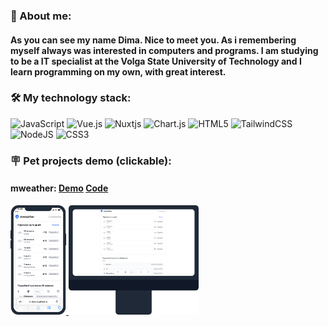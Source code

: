 ### :boy: About me:
#### As you can see my name Dima. Nice to meet you. As i remembering myself always was interested in computers and programs. I am studying to be a IT specialist at the Volga State University of Technology and I learn programming on my own, with great interest.



### :hammer_and_wrench: My technology stack:

![JavaScript](https://img.shields.io/badge/javascript-%23323330.svg?style=for-the-badge&logo=javascript&logoColor=%23F7DF1E)
![Vue.js](https://img.shields.io/badge/vuejs-%2335495e.svg?style=for-the-badge&logo=vuedotjs&logoColor=%234FC08D)
![Nuxtjs](https://img.shields.io/badge/Nuxt-002E3B?style=for-the-badge&logo=nuxtdotjs&logoColor=#00DC82)
![Chart.js](https://img.shields.io/badge/chart.js-F5788D.svg?style=for-the-badge&logo=chart.js&logoColor=white)
![HTML5](https://img.shields.io/badge/html5-%23E34F26.svg?style=for-the-badge&logo=html5&logoColor=white)
![TailwindCSS](https://img.shields.io/badge/tailwindcss-%2338B2AC.svg?style=for-the-badge&logo=tailwind-css&logoColor=white)
![NodeJS](https://img.shields.io/badge/node.js-6DA55F?style=for-the-badge&logo=node.js&logoColor=white)
![CSS3](https://img.shields.io/badge/css3-%231572B6.svg?style=for-the-badge&logo=css3&logoColor=white)



### :placard: Pet projects demo (clickable):

<!-- [M.Weather](https://dexone.github.io/M.Weather/) | [RM](https://github.com/Dexone/rick_morty) | [Crytpocurrency](https://github.com/Dexone/vue-cryptocurrency) |
--- | --- | ---
<img src="./pics/weather.jpg" /> | <img src="./pics/rm.jpg" />  |  <img src="./pics/cryptocurrency.jpg" />  | -->




   <!-- <a  href="https://dexone.github.io/mweather/">
  <img height="450" width="536" src="./pics/devicepc.png"/>
  </a> 

 <a href="https://dexone.github.io/mweather/">
  <img height="450" width="230" src="./pics/devicephone.png"/>
  </a>  -->



#### mweather: <a href="https://dexone.github.io/mweather/">Demo</a> <a href="https://dexone.github.io/mweather/">[Code](https://github.com/Dexone/mweather)</a>

<!-- <p align="center"> -->





 <a  href="https://dexone.github.io/mweather/">
  <img height="175" width="89" src="./pics/devicephone.png"/>
  </a> 


   <a  href="https://dexone.github.io/mweather/">
  <img height="175" width="208" src="./pics/devicepc.png"/>
  </a> 









 <!-- <a  href="https://dexone.github.io/mweather/">
  <img height="246" width="126" src="./pics/devicephone.png"/>
  </a> 


   <a  href="https://dexone.github.io/mweather/">
  <img height="246" width="293" src="./pics/devicepc.png"/>
  </a>  -->










<!-- 
   <a href="https://dexone.github.io/vue-cryptocurrency/">
  <img src="./pics/cr.png"/>
  </a> 




 <a href="https://dexone.github.io/shop/">
  <img src="./pics/shop.png"/>
  </a>  -->
  <!-- </p> -->
